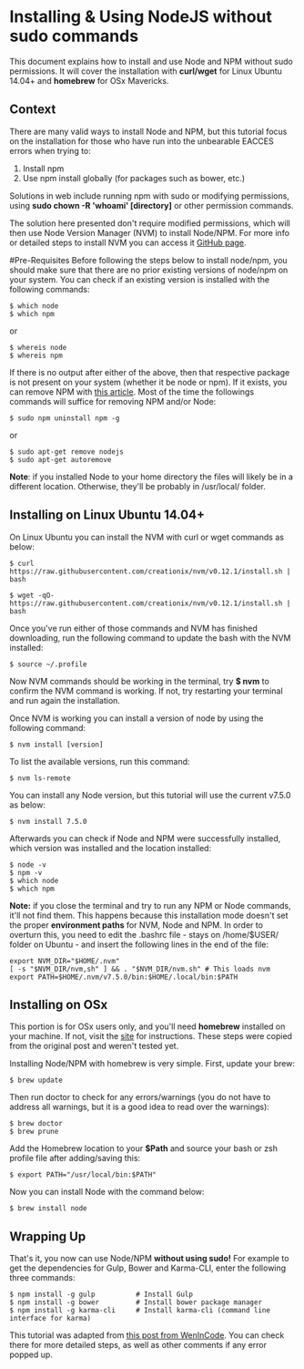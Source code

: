 # Installing & Using NodeJS without sudo commands

This document explains how to install and use Node and NPM without sudo permissions. It will cover the installation with **curl/wget** for Linux Ubuntu 14.04+ and **homebrew** for OSx Mavericks.

## Context

There are many valid ways to install Node and NPM, but this tutorial focus on the installation for those who have run into the unbearable EACCES errors when trying to:

1.  Install npm
2.  Use npm install globally (for packages such as bower, etc.)

Solutions in web include running npm with sudo or modifying permissions, using **sudo chown -R 'whoami' [directory]** or other permission commands.

The solution here presented don't require modified permissions, which will then use Node Version Manager (NVM) to install Node/NPM. For more info or detailed steps to install NVM you can access it [GitHub page](https://github.com/creationix/nvm).

#Pre-Requisites Before following the steps below to install node/npm, you should make sure that there are no prior existing versions of node/npm on your system. You can check if an existing version is installed with the following commands:

```
$ which node
$ which npm
```

or

```
$ whereis node
$ whereis npm
```

If there is no output after either of the above, then that respective package is not present on your system (whether it be node or npm). If it exists, you can remove NPM with [this article](https://www.npmjs.org/doc/misc/removing-npm.html). Most of the time the followings commands will suffice for removing NPM and/or Node:

```
$ sudo npm uninstall npm -g
```

or

```
$ sudo apt-get remove nodejs
$ sudo apt-get autoremove
```

**Note**: if you installed Node to your home directory the files will likely be in a different location. Otherwise, they'll be probably in /usr/local/ folder.

## Installing on Linux Ubuntu 14.04+

On Linux Ubuntu you can install the NVM with curl or wget commands as below:

```
$ curl https://raw.githubusercontent.com/creationix/nvm/v0.12.1/install.sh | bash
```

```
$ wget -qO- https://raw.githubusercontent.com/creationix/nvm/v0.12.1/install.sh | bash
```

Once you've run either of those commands and NVM has finished downloading, run the following command to update the bash with the NVM installed:

```
$ source ~/.profile
```

Now NVM commands should be working in the terminal, try **$ nvm** to confirm the NVM command is working. If not, try restarting your terminal and run again the installation.

Once NVM is working you can install a version of node by using the following command:

```
$ nvm install [version]
```

To list the available versions, run this command:

```
$ nvm ls-remote
```

You can install any Node version, but this tutorial will use the current v7.5.0 as below:

```
$ nvm install 7.5.0
```

Afterwards you can check if Node and NPM were successfully installed, which version was installed and the location installed:

```
$ node -v
$ npm -v
$ which node
$ which npm
```

**Note:** if you close the terminal and try to run any NPM or Node commands, it'll not find them. This happens because this installation mode doesn't set the proper **environment paths** for NVM, Node and NPM. In order to overturn this, you need to edit the .bashrc file - stays on /home/$USER/ folder on Ubuntu - and insert the following lines in the end of the file:

```
export NVM_DIR="$HOME/.nvm"
[ -s "$NVM_DIR/nvm,sh" ] && . "$NVM_DIR/nvm.sh" # This loads nvm
export PATH=$HOME/.nvm/v7.5.0/bin:$HOME/.local/bin:$PATH
```

## Installing on OSx

This portion is for OSx users only, and you'll need **homebrew** installed on your machine. If not, visit the [site](https://brew.sh/) for instructions. These steps were copied from the original post and weren't tested yet.

Installing Node/NPM with homebrew is very simple. First, update your brew:

```
$ brew update
```

Then run doctor to check for any errors/warnings (you do not have to address all warnings, but it is a good idea to read over the warnings):

```
$ brew doctor
$ brew prune
```

Add the Homebrew location to your **$Path** and source your bash or zsh profile file after adding/saving this:

```
$ export PATH="/usr/local/bin:$PATH"
```

Now you can install Node with the command below:

```
$ brew install node
```

## Wrapping Up

That's it, you now can use Node/NPM **without using sudo!** For example to get the dependencies for Gulp, Bower and Karma-CLI, enter the following three commands:

```
$ npm install -g gulp          # Install Gulp
$ npm install -g bower         # Install bower package manager
$ npm install -g karma-cli     # Install karma-cli (command line interface for karma)
```

This tutorial was adapted from [this post from WenInCode](http://www.wenincode.com/installing-node-jsnpm-without-sudo/). You can check there for more detailed steps, as well as other comments if any error popped up.
